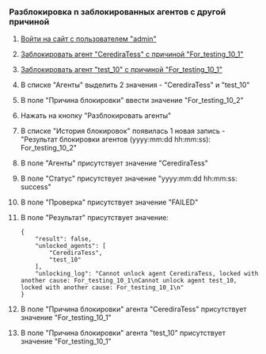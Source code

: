 ### Разблокировка n заблокированных агентов с другой причиной

1. [Войти на сайт с пользователем "admin"](../../../0.%20Шаги/1.%20Войти%20на%20сайт%20с%20пользователем%20username.md)
1. [Заблокировать агент "CerediraTess" с причиной "For_testing_10_1"](../../../0.%20Шаги/8.%20Заблокировать%20агент%20agent%20с%20причиной%20lock_cause.md)
1. [Заблокировать агент "test_10" с причиной "For_testing_10_1"](../../../0.%20Шаги/8.%20Заблокировать%20агент%20agent%20с%20причиной%20lock_cause.md)
1. В списке "Агенты" выделить 2 значения - "CerediraTess" и "test_10"
1. В поле "Причина блокировки" ввести значение "For_testing_10_2"
1. Нажать на кнопку "Разблокировать агенты"

1. В списке "История блокировок" появилась 1 новая запись - "Результат блокировки агентов (yyyy:mm:dd hh:mm:ss): For_testing_10_2"
1. В поле "Агенты" присутствует значение "CerediraTess"
1. В поле "Статус" присутствует значение "yyyy:mm:dd hh:mm:ss: success"
1. В поле "Проверка" присутствует значение "FAILED"
1. В поле "Результат" присутствует значение:
   ```
   {
       "result": false,
       "unlocked_agents": [
           "CerediraTess",
           "test_10"
       ],
       "unlocking_log": "Cannot unlock agent CerediraTess, locked with    another cause: For_testing_10_1\nCannot unlock agent test_10,    locked with another cause: For_testing_10_1\n"
   }
   ```
1. В поле "Причина блокировки" агента "CerediraTess" присутствует значение "For_testing_10_1"
1. В поле "Причина блокировки" агента "test_10" присутствует значение "For_testing_10_1"
